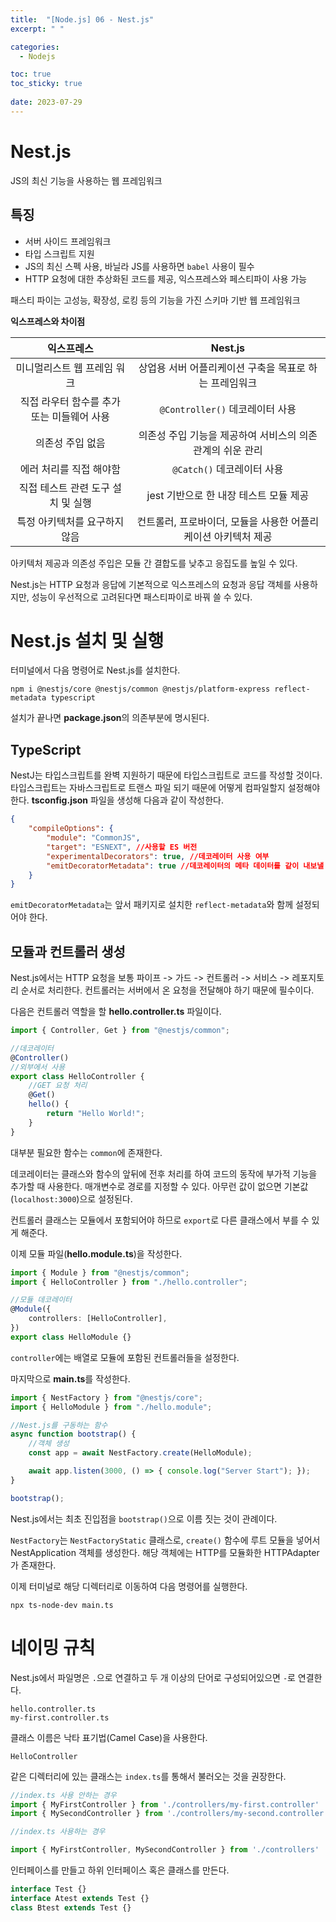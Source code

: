 ```yaml
---
title:  "[Node.js] 06 - Nest.js"
excerpt: " "

categories:
  - Nodejs

toc: true
toc_sticky: true
 
date: 2023-07-29
---
```


# Nest.js

JS의 최신 기능을 사용하는 웹 프레임워크

## 특징

- 서버 사이드 프레임워크
- 타입 스크립트 지원
- JS의 최신 스펙 사용, 바닐라 JS를 사용하면 `babel` 사용이 필수
- HTTP 요청에 대한 추상화된 코드를 제공, 익스프레스와 페스티파이 사용 가능

패스티 파이는 고성능, 확장성, 로킹 등의 기능을 가진 스키마 기반 웹 프레임워크

**익스프레스와 차이점**

|익스프레스|Nest.js|
|:---:|:---:|
미니멀리스트 웹 프레임 워크|상업용 서버 어플리케이션 구축을 목표로 하는 프레임워크
직접 라우터 함수를 추가 또는 미들웨어 사용|`@Controller()` 데코레이터 사용
의존성 주입 없음|의존성 주입 기능을 제공하여 서비스의 의존 관계의 쉬운 관리
에러 처리를 직접 해야함|`@Catch()` 데코레이터 사용
직접 테스트 관련 도구 설치 및 실행|jest 기반으로 한 내장 테스트 모듈 제공
특정 아키텍처를 요구하지 않음|컨트롤러, 프로바이더, 모듈을 사용한 어플리케이션 아키텍처 제공

아키텍처 제공과 의존성 주입은 모듈 간 결합도를 낮추고 응집도를 높일 수 있다.

Nest.js는 HTTP 요청과 응답에 기본적으로 익스프레스의 요청과 응답 객체를 사용하지만, 성능이 우선적으로 고려된다면 패스티파이로 바꿔 쓸 수 있다.

# Nest.js 설치 및 실행

터미널에서 다음 명령어로 Nest.js를 설치한다.

```
npm i @nestjs/core @nestjs/common @nestjs/platform-express reflect-metadata typescript
```

설치가 끝나면 **package.json**의 의존부분에 명시된다.

## TypeScript

NestJ는 타입스크립트를 완벽 지원하기 때문에 타입스크립트로 코드를 작성할 것이다. 타입스크립트는 자바스크립트로 트랜스 파일 되기 때문에 어떻게 컴파일할지 설정해야한다. **tsconfig.json** 파일을 생성해 다음과 같이 작성한다.

```json
{
    "compileOptions": {
        "module": "CommonJS", 
        "target": "ESNEXT", //사용할 ES 버전
        "experimentalDecorators": true, //데코레이터 사용 여부
        "emitDecoratorMetadata": true //데코레이터의 메타 데이터를 같이 내보낼 지 여부
    }
}
```

`emitDecoratorMetadata`는 앞서 패키지로 설치한 `reflect-metadata`와 함께 설정되어야 한다.

## 모듈과 컨트롤러 생성

Nest.js에서는 HTTP 요청을 보통 파이프 -> 가드 -> 컨트롤러 -> 서비스 -> 레포지토리 순서로 처리한다. 컨트롤러는 서버에서 온 요청을 전달해야 하기 때문에 필수이다. 

다음은 컨트롤러 역할을 할 **hello.controller.ts** 파일이다.

```ts
import { Controller, Get } from "@nestjs/common";

//데코레이터
@Controller()
//외부에서 사용
export class HelloController {
    //GET 요청 처리
    @Get()
    hello() {
        return "Hello World!";
    }
}
```

대부분 필요한 함수는 `common`에 존재한다. 

데코레이터는 클래스와 함수의 앞뒤에 전후 처리를 하여 코드의 동작에 부가적 기능을 추가할 때 사용한다. 매개변수로 경로를 지정할 수 있다. 아무런 값이 없으면 기본값(`localhost:3000`)으로 설정된다.

컨트롤러 클래스는 모듈에서 포함되어야 하므로 `export`로 다른 클래스에서 부를 수 있게 해준다.

이제 모듈 파일(**hello.module.ts**)을 작성한다.

```ts
import { Module } from "@nestjs/common";
import { HelloController } from "./hello.controller";

//모듈 데코레이터
@Module({
    controllers: [HelloController],
})
export class HelloModule {}
```

`controller`에는 배열로 모듈에 포함된 컨트롤러들을 설정한다.

마지막으로 **main.ts**를 작성한다.

```ts
import { NestFactory } from "@nestjs/core";
import { HelloModule } from "./hello.module";

//Nest.js를 구동하는 함수
async function bootstrap() {
    //객체 생성
    const app = await NestFactory.create(HelloModule);

    await app.listen(3000, () => { console.log("Server Start"); });
}

bootstrap();
```

Nest.js에서는 최초 진입점을 `bootstrap()`으로 이름 짓는 것이 관례이다. 

`NestFactory`는 `NestFactoryStatic` 클래스로, `create()` 함수에 루트 모듈을 넣어서 NestApplication 객체를 생성한다. 해당 객체에는 HTTP를 모듈화한 HTTPAdapter가 존재한다.

이제 터미널로 해당 디렉터리로 이동하여 다음 명령어를 실행한다.

```
npx ts-node-dev main.ts
```

# 네이밍 규칙

Nest.js에서 파일명은 `.`으로 연결하고 두 개 이상의 단어로 구성되어있으면 `-`로 연결한다.

```
hello.controller.ts
my-first.controller.ts
```

클래스 이름은 낙타 표기법(Camel Case)을 사용한다.

```
HelloController
```

같은 디렉터리에 있는 클래스는 `index.ts`를 통해서 불러오는 것을 권장한다.

```ts
//index.ts 사용 안하는 경우
import { MyFirstController } from './controllers/my-first.controller'
import { MySecondController } from './controllers/my-second.controller'

//index.ts 사용하는 경우

import { MyFirstController, MySecondController } from './controllers'
```

인터페이스를 만들고 하위 인터페이스 혹은 클래스를 만든다.

```ts
interface Test {}
interface Atest extends Test {}
class Btest extends Test {}
```
